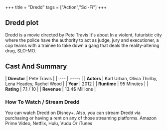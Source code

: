 +++
title = "Dredd"
tags = ["Action","Sci-Fi"]
+++
## Dredd plot
Dredd is a movie directed by Pete Travis It's about In a violent, futuristic city where the police have the authority to act as judge, jury and executioner, a cop teams with a trainee to take down a gang that deals the reality-altering drug, SLO-MO.
## Cast And Summary
| **Director**      | Pete Travis |
    | :---        |    :----:   |
    |  **Actors** | Karl Urban, Olivia Thirlby, Lena Headey, Rachel Wood |
    | **Year**   | 2012    |
    |  **Runtime** | 95 Minutes |
    |  **Rating** | 7.1 / 10 | 
    |  **Revenue** | 13.4$ Millions |
### How To Watch / Stream Dredd
You can watch Dredd on Disney+.
Also, you can stream Dredd via purchasing or having a rent on any of those streaming platforms.
Amazon Prime Video, Netflix, Hulu, Vudu Or iTunes